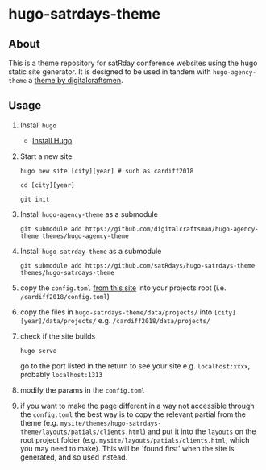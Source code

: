 # hugo-satrdays-theme

## About
This is a theme repository for satRday conference websites using the hugo static site generator. It is designed to be used in tandem with `hugo-agency-theme` a [theme by digitalcraftsmen](https://github.com/digitalcraftsman/hugo-agency-theme). 

## Usage

1. Install `hugo`
    * [Install Hugo](https://gohugo.io/getting-started/installing/)
2. Start a new site
    ```
    hugo new site [city][year] # such as cardiff2018
    
    cd [city][year]
    
    git init
    ```
3. Install `hugo-agency-theme` as a submodule
    ```
    git submodule add https://github.com/digitalcraftsman/hugo-agency-theme themes/hugo-agency-theme
    ```
4. Install `hugo-satrday-theme` as a submodule
    ```
    git submodule add https://github.com/satRdays/hugo-satrdays-theme themes/hugo-satrdays-theme
    ```
5. copy the `config.toml` [from this site](https://github.com/satRdays/satRday_site_template/blob/master/config.toml) into your projects root (i.e. `/cardiff2018/config.toml`)

6. copy the files in `hugo-satrdays-theme/data/projects/` into `[city][year]/data/projects/` e.g. `/cardiff2018/data/projects/`

7. check if the site builds
   ```
   hugo serve
   ```
   go to the port listed in the return to see your site e.g. `localhost:xxxx`, probably `localhost:1313`
   
8. modify the params in the `config.toml` 

9. if you want to make the page different in a way not accessible through the `config.toml` the best way is to copy the relevant partial from the theme (e.g. `mysite/themes/hugo-satrdays-theme/layouts/patials/clients.html`) and put it into the `layouts` on the root project folder (e.g. `mysite/layouts/patials/clients.html`, which you may need to make). This will be 'found first' when the site is generated, and so used instead.
